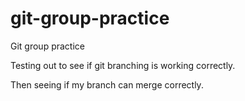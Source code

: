 # git-group-practice

Git group practice

Testing out to see if git branching is working correctly.

Then seeing if my branch can merge correctly.
